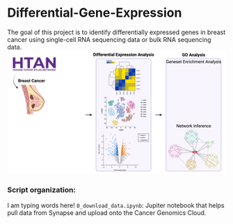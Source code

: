 # Differential-Gene-Expression

The goal of this project is to identify differentially expressed genes in breast cancer using single-cell RNA sequencing data or bulk RNA sequencing data.
![overall_figure](assets/overall_figure.png)


### Script organization:

I am typing words here!
`0_download_data.ipynb`: Jupiter notebook that helps pull data from Synapse and upload onto the Cancer Genomics Cloud.
